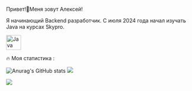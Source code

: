 Привет!👋Меня зовут Алексей!

Я начинающий Backend разработчик. С июля 2024 года начал изучать Java на курсах Skypro. <p align="left">
  
<a href="https://www.oracle.com/java/" target="_blank" rel="noreferrer"><img src="https://raw.githubusercontent.com/danielcranney/readme-generator/main/public/icons/skills/java-colored.svg" width="40" height="40" alt="Java" /></a>
</p>

🔥 Моя статистика :

![Anurag's GitHub stats](https://github-readme-stats.vercel.app/api?username=aLexa163-JV&theme=nightowl)
![](http://github-profile-summary-cards.vercel.app/api/cards/profile-details?username=aLexa163-JV&theme=nightowl)

![](https://komarev.com/ghpvc/?username=aLexa163-JV)





